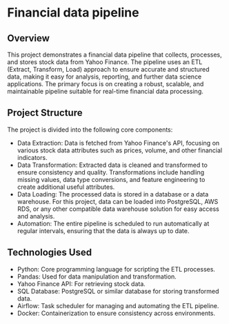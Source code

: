 # Financial data pipeline  
## Overview  

This project demonstrates a financial data pipeline that collects, processes, and stores stock data from Yahoo Finance. The pipeline uses an ETL (Extract, Transform, Load) approach to ensure accurate and structured data, making it easy for analysis, reporting, and further data science applications. The primary focus is on creating a robust, scalable, and maintainable pipeline suitable for real-time financial data processing.  

## Project Structure  

The project is divided into the following core components:  
- Data Extraction: Data is fetched from Yahoo Finance's API, focusing on various stock data attributes such as prices, volume, and other financial indicators.
- Data Transformation: Extracted data is cleaned and transformed to ensure consistency and quality. Transformations include handling missing values, data type conversions, and feature engineering to create additional useful attributes.
- Data Loading: The processed data is stored in a database or a data warehouse. For this project, data can be loaded into PostgreSQL, AWS RDS, or any other compatible data warehouse solution for easy access and analysis.
- Automation: The entire pipeline is scheduled to run automatically at regular intervals, ensuring that the data is always up to date.

## Technologies Used  

- Python: Core programming language for scripting the ETL processes.
- Pandas: Used for data manipulation and transformation.
- Yahoo Finance API: For retrieving stock data.
- SQL Database: PostgreSQL or similar database for storing transformed data.
- Airflow: Task scheduler for managing and automating the ETL pipeline.
- Docker: Containerization to ensure consistency across environments.
